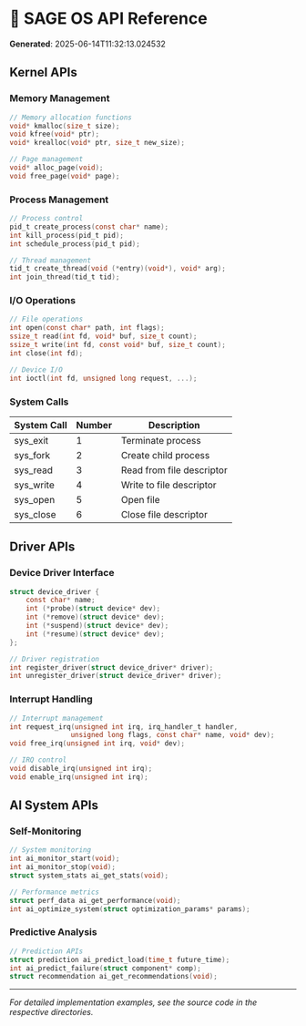 # 🔧 SAGE OS API Reference

**Generated**: 2025-06-14T11:32:13.024532

## Kernel APIs

### Memory Management

```c
// Memory allocation functions
void* kmalloc(size_t size);
void kfree(void* ptr);
void* krealloc(void* ptr, size_t new_size);

// Page management
void* alloc_page(void);
void free_page(void* page);
```

### Process Management

```c
// Process control
pid_t create_process(const char* name);
int kill_process(pid_t pid);
int schedule_process(pid_t pid);

// Thread management
tid_t create_thread(void (*entry)(void*), void* arg);
int join_thread(tid_t tid);
```

### I/O Operations

```c
// File operations
int open(const char* path, int flags);
ssize_t read(int fd, void* buf, size_t count);
ssize_t write(int fd, const void* buf, size_t count);
int close(int fd);

// Device I/O
int ioctl(int fd, unsigned long request, ...);
```

### System Calls

| System Call | Number | Description |
|-------------|--------|-------------|
| sys_exit | 1 | Terminate process |
| sys_fork | 2 | Create child process |
| sys_read | 3 | Read from file descriptor |
| sys_write | 4 | Write to file descriptor |
| sys_open | 5 | Open file |
| sys_close | 6 | Close file descriptor |

## Driver APIs

### Device Driver Interface

```c
struct device_driver {
    const char* name;
    int (*probe)(struct device* dev);
    int (*remove)(struct device* dev);
    int (*suspend)(struct device* dev);
    int (*resume)(struct device* dev);
};

// Driver registration
int register_driver(struct device_driver* driver);
int unregister_driver(struct device_driver* driver);
```

### Interrupt Handling

```c
// Interrupt management
int request_irq(unsigned int irq, irq_handler_t handler, 
               unsigned long flags, const char* name, void* dev);
void free_irq(unsigned int irq, void* dev);

// IRQ control
void disable_irq(unsigned int irq);
void enable_irq(unsigned int irq);
```

## AI System APIs

### Self-Monitoring

```c
// System monitoring
int ai_monitor_start(void);
int ai_monitor_stop(void);
struct system_stats ai_get_stats(void);

// Performance metrics
struct perf_data ai_get_performance(void);
int ai_optimize_system(struct optimization_params* params);
```

### Predictive Analysis

```c
// Prediction APIs
struct prediction ai_predict_load(time_t future_time);
int ai_predict_failure(struct component* comp);
struct recommendation ai_get_recommendations(void);
```

---

*For detailed implementation examples, see the source code in the respective directories.*
